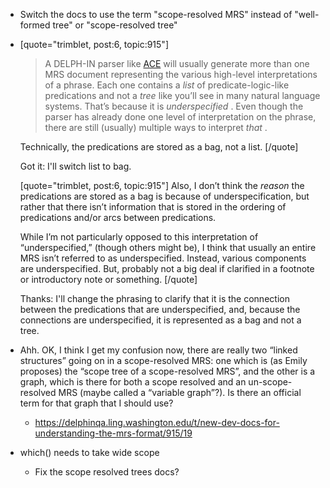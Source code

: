 - Switch the docs to use the term "scope-resolved MRS" instead of "well-formed tree" or "scope-resolved tree"
- [quote="trimblet, post:6, topic:915"]
    > A DELPH-IN parser like [ACE](http://sweaglesw.org/linguistics/ace/) will usually generate more than one MRS document representing the various high-level interpretations of a phrase. Each one contains a *list* of predicate-logic-like predications and not a *tree* like you’ll see in many natural language systems. That’s because it is *underspecified* . Even though the parser has already done one level of interpretation on the phrase, there are still (usually) multiple ways to interpret *that* .
    
    Technically, the predications are stored as a bag, not a list. 
    [/quote]
    
    Got it: I'll switch list to bag. 
    
    [quote="trimblet, post:6, topic:915"]
    Also, I don’t think the *reason* the predications are stored as a bag is because of underspecification, but rather that there isn’t information that is stored in the ordering of predications and/or arcs between predications.
    
    While I’m not particularly opposed to this interpretation of “underspecified,” (though others might be), I think that usually an entire MRS isn’t referred to as underspecified. Instead, various components are underspecified. But, probably not a big deal if clarified in a footnote or introductory note or something.
    [/quote]
    
    Thanks: I'll change the phrasing to clarify that it is the connection between the predications that are underspecified, and, because the connections are underspecified, it is represented as a bag and not a tree.
    

- Ahh. OK, I think I get my confusion now, there are really two “linked structures” going on in a scope-resolved MRS: one which is (as Emily proposes) the “scope tree of a scope-resolved MRS”, and the other is a graph, which is there for both a scope resolved and an un-scope-resolved MRS (maybe called a “variable graph”?). Is there an official term for that graph that I should use?
  - https://delphinqa.ling.washington.edu/t/new-dev-docs-for-understanding-the-mrs-format/915/19
- which() needs to take wide scope
    - Fix the scope resolved trees docs?
